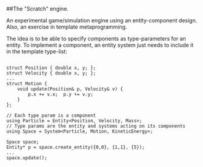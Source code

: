 ##The "Scratch" engine.

An experimental game/simulation engine using an entity-component design. Also, an exercise in template metaprogramming.

The idea is to be able to specify components as type-parameters for an entity. To implement a component, an entity system just needs to include it in the template type-list:

```

struct Position { double x, y; };
struct Velocity { double x, y; };
...
struct Motion {
    void update(Position& p, Velocity& v) {
        p.x += v.x;  p.y += v.y;
    }
};

// Each type param is a component
using Particle = Entity<Position, Velocity, Mass>;
// Type params are the entity and systems acting on its components
using Space = System<Particle, Motion, KineticEnergy>;

Space space;
Entity* p = space.create_entity({0,0}, {1,1}, {5});
...
space.update();

```

